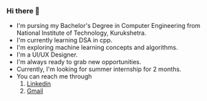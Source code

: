 ### Hi there 👋

<!--
**yjain0418/yjain0418** is a ✨ _special_ ✨ repository because its `README.md` (this file) appears on your GitHub profile.

Here are some ideas to get you started:

- 🔭 I’m currently working on ...
- 🌱 I’m currently learning ...
- 👯 I’m looking to collaborate on ...
- 🤔 I’m looking for help with ...
- 💬 Ask me about ...
- 📫 How to reach me: ...
- 😄 Pronouns: ...
- ⚡ Fun fact: ...
-->
- I'm pursing my Bachelor's Degree in Computer Engineering from National Institute of Technology, Kurukshetra.
- I'm currently learning DSA in cpp.
- I'm exploring machine learning concepts and algorithms.
- I'm a UI/UX Designer.
- I'm always ready to grab new opportunities.
- Currently, I'm looking for summer internship for 2 months.
- You can reach me through
  1) [Linkedin](https://www.linkedin.com/in/yjain0418/)
  2) [Gmail](mailto:yjain0418@gmail.com) 
